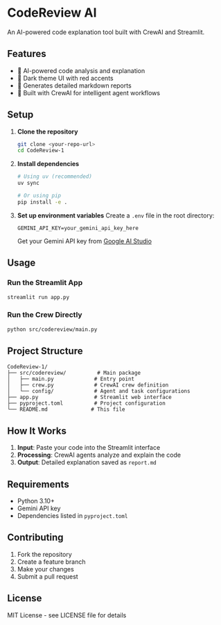 # CodeReview AI

An AI-powered code explanation tool built with CrewAI and Streamlit.

## Features

- 🤖 AI-powered code analysis and explanation
- 🎨 Dark theme UI with red accents
- 📝 Generates detailed markdown reports
- 🚀 Built with CrewAI for intelligent agent workflows

## Setup

1. **Clone the repository**
   ```bash
   git clone <your-repo-url>
   cd CodeReview-1
   ```

2. **Install dependencies**
   ```bash
   # Using uv (recommended)
   uv sync
   
   # Or using pip
   pip install -e .
   ```

3. **Set up environment variables**
   Create a `.env` file in the root directory:
   ```env
   GEMINI_API_KEY=your_gemini_api_key_here
   ```
   
   Get your Gemini API key from [Google AI Studio](https://makersuite.google.com/app/apikey)

## Usage

### Run the Streamlit App
```bash
streamlit run app.py
```

### Run the Crew Directly
```bash
python src/codereview/main.py
```

## Project Structure

```
CodeReview-1/
├── src/codereview/          # Main package
│   ├── main.py             # Entry point
│   ├── crew.py             # CrewAI crew definition
│   └── config/             # Agent and task configurations
├── app.py                  # Streamlit web interface
├── pyproject.toml          # Project configuration
└── README.md              # This file
```

## How It Works

1. **Input**: Paste your code into the Streamlit interface
2. **Processing**: CrewAI agents analyze and explain the code
3. **Output**: Detailed explanation saved as `report.md`

## Requirements

- Python 3.10+
- Gemini API key
- Dependencies listed in `pyproject.toml`

## Contributing

1. Fork the repository
2. Create a feature branch
3. Make your changes
4. Submit a pull request

## License

MIT License - see LICENSE file for details